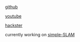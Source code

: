 [github](https://github.com/kemfic)

[youtube](https://youtube.com/kemalficici)

[hackster](https://hackster.io/kemfic)


currently working on [simple-SLAM](https://github.com/kemfic/simple-slam)
